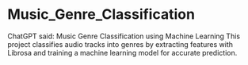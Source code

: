 # Music_Genre_Classification
ChatGPT said: Music Genre Classification using Machine Learning This project classifies audio tracks into genres by extracting features with Librosa and training a machine learning model for accurate prediction.

